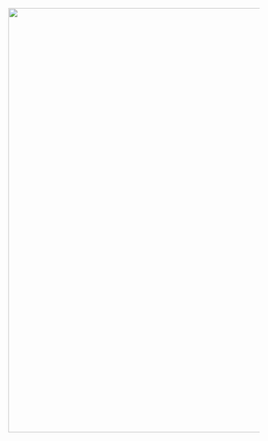 <p align="center">
  <img src="https://github.com/ismailtasdelen/one-page-website/blob/master/assets/images/screenshot.png" width="850"/>
</p>
